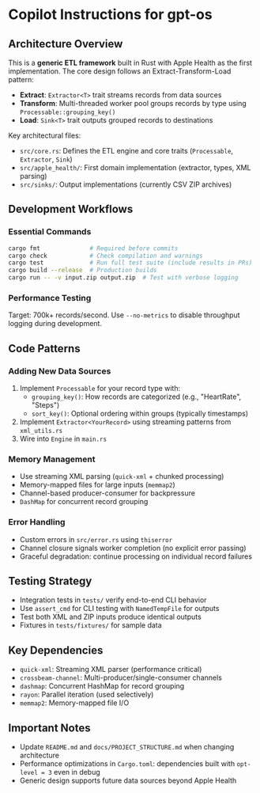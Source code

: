 # Copilot Instructions for gpt-os

## Architecture Overview

This is a **generic ETL framework** built in Rust with Apple Health as the first implementation. The core design follows an Extract-Transform-Load pattern:

- **Extract**: `Extractor<T>` trait streams records from data sources
- **Transform**: Multi-threaded worker pool groups records by type using `Processable::grouping_key()`
- **Load**: `Sink<T>` trait outputs grouped records to destinations

Key architectural files:

- `src/core.rs`: Defines the ETL engine and core traits (`Processable`, `Extractor`, `Sink`)
- `src/apple_health/`: First domain implementation (extractor, types, XML parsing)
- `src/sinks/`: Output implementations (currently CSV ZIP archives)

## Development Workflows

### Essential Commands

```bash
cargo fmt              # Required before commits
cargo check            # Check compilation and warnings
cargo test             # Run full test suite (include results in PRs)
cargo build --release  # Production builds
cargo run -- -v input.zip output.zip  # Test with verbose logging
```

### Performance Testing

Target: 700k+ records/second. Use `--no-metrics` to disable throughput logging during development.

## Code Patterns

### Adding New Data Sources

1. Implement `Processable` for your record type with:
   - `grouping_key()`: How records are categorized (e.g., "HeartRate", "Steps")
   - `sort_key()`: Optional ordering within groups (typically timestamps)
2. Implement `Extractor<YourRecord>` using streaming patterns from `xml_utils.rs`
3. Wire into `Engine` in `main.rs`

### Memory Management

- Use streaming XML parsing (`quick-xml` + chunked processing)
- Memory-mapped files for large inputs (`memmap2`)
- Channel-based producer-consumer for backpressure
- `DashMap` for concurrent record grouping

### Error Handling

- Custom errors in `src/error.rs` using `thiserror`
- Channel closure signals worker completion (no explicit error passing)
- Graceful degradation: continue processing on individual record failures

## Testing Strategy

- Integration tests in `tests/` verify end-to-end CLI behavior
- Use `assert_cmd` for CLI testing with `NamedTempFile` for outputs
- Test both XML and ZIP inputs produce identical outputs
- Fixtures in `tests/fixtures/` for sample data

## Key Dependencies

- `quick-xml`: Streaming XML parser (performance critical)
- `crossbeam-channel`: Multi-producer/single-consumer channels
- `dashmap`: Concurrent HashMap for record grouping
- `rayon`: Parallel iteration (used selectively)
- `memmap2`: Memory-mapped file I/O

## Important Notes

- Update `README.md` and `docs/PROJECT_STRUCTURE.md` when changing architecture
- Performance optimizations in `Cargo.toml`: dependencies built with `opt-level = 3` even in debug
- Generic design supports future data sources beyond Apple Health
